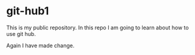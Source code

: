 # git-hub1
This is my public repository.
In this repo I am going to learn about how to use git hub.

Again I have made change.
